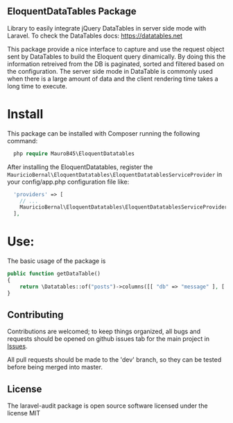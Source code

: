 ## EloquentDataTables Package

Library to easily integrate jQuery DataTables in server side mode with Laravel. To check the DataTables docs: https://datatables.net

This package provide a nice interface to capture and use the request object sent by DataTables to build the Eloquent query dinamically. By doing this the information retreived from the DB is paginated, sorted and filtered based on the configuration. The server side mode in DataTable is commonly used when there is a large amount of data and the client rendering time takes a long time to execute. 

# Install

This package can be installed with Composer running the following command:

```php
  php require MauroB45\EloquentDatatables
```
After installing the EloquentDatatables, register the `MauricioBernal\EloquentDatatables\EloquentDatatablesServiceProvider` in your config/app.php configuration file like:

```php
  'providers' => [
    // ...
    MauricioBernal\EloquentDatatables\EloquentDatatablesServiceProvider::class
  ],
```

# Use:

The basic usage of the package is

```php
public function getDataTable()
{
	return \Datatables::of("posts")->columns([[ "db" => "message" ], [ "db" => "userId", "name" => "user" ]])->get();;
}

```


## Contributing

Contributions are welcomed; to keep things organized, all bugs and requests should be opened on github issues tab for the main project in [Issues](https://github.com/MauroB45/EloquentAuditing/issues).

All pull requests should be made to the 'dev' branch, so they can be tested before being merged into master.


## License

The laravel-audit package is open source software licensed under the license MIT
